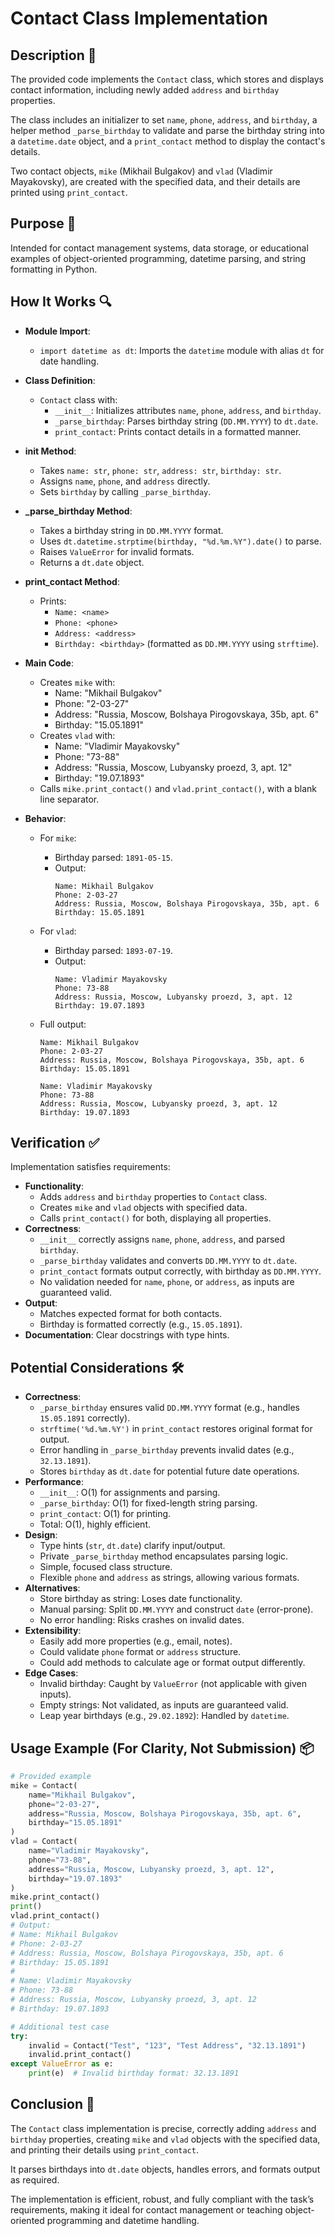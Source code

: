 # Contact Class Implementation

## Description 📝

The provided code implements the `Contact` class, which stores and displays contact information, including newly added `address` and `birthday` properties.

The class includes an initializer to set `name`, `phone`, `address`, and `birthday`, a helper method `_parse_birthday` to validate and parse the birthday string into a `datetime.date` object, and a `print_contact` method to display the contact's details.

Two contact objects, `mike` (Mikhail Bulgakov) and `vlad` (Vladimir Mayakovsky), are created with the specified data, and their details are printed using `print_contact`.

## Purpose 🎯

Intended for contact management systems, data storage, or educational examples of object-oriented programming, datetime parsing, and string formatting in Python.

## How It Works 🔍

-   **Module Import**:
    -   `import datetime as dt`: Imports the `datetime` module with alias `dt` for date handling.
-   **Class Definition**:
    -   `Contact` class with:
        -   `__init__`: Initializes attributes `name`, `phone`, `address`, and `birthday`.
        -   `_parse_birthday`: Parses birthday string (`DD.MM.YYYY`) to `dt.date`.
        -   `print_contact`: Prints contact details in a formatted manner.
-   ****init** Method**:
    -   Takes `name: str`, `phone: str`, `address: str`, `birthday: str`.
    -   Assigns `name`, `phone`, and `address` directly.
    -   Sets `birthday` by calling `_parse_birthday`.
-   **\_parse_birthday Method**:
    -   Takes a birthday string in `DD.MM.YYYY` format.
    -   Uses `dt.datetime.strptime(birthday, "%d.%m.%Y").date()` to parse.
    -   Raises `ValueError` for invalid formats.
    -   Returns a `dt.date` object.
-   **print_contact Method**:
    -   Prints:
        -   `Name: <name>`
        -   `Phone: <phone>`
        -   `Address: <address>`
        -   `Birthday: <birthday>` (formatted as `DD.MM.YYYY` using `strftime`).
-   **Main Code**:
    -   Creates `mike` with:
        -   Name: "Mikhail Bulgakov"
        -   Phone: "2-03-27"
        -   Address: "Russia, Moscow, Bolshaya Pirogovskaya, 35b, apt. 6"
        -   Birthday: "15.05.1891"
    -   Creates `vlad` with:
        -   Name: "Vladimir Mayakovsky"
        -   Phone: "73-88"
        -   Address: "Russia, Moscow, Lubyansky proezd, 3, apt. 12"
        -   Birthday: "19.07.1893"
    -   Calls `mike.print_contact()` and `vlad.print_contact()`, with a blank line separator.
-   **Behavior**:

    -   For `mike`:
        -   Birthday parsed: `1891-05-15`.
        -   Output:
            ```
            Name: Mikhail Bulgakov
            Phone: 2-03-27
            Address: Russia, Moscow, Bolshaya Pirogovskaya, 35b, apt. 6
            Birthday: 15.05.1891
            ```
    -   For `vlad`:
        -   Birthday parsed: `1893-07-19`.
        -   Output:
            ```
            Name: Vladimir Mayakovsky
            Phone: 73-88
            Address: Russia, Moscow, Lubyansky proezd, 3, apt. 12
            Birthday: 19.07.1893
            ```
    -   Full output:

        ```
        Name: Mikhail Bulgakov
        Phone: 2-03-27
        Address: Russia, Moscow, Bolshaya Pirogovskaya, 35b, apt. 6
        Birthday: 15.05.1891

        Name: Vladimir Mayakovsky
        Phone: 73-88
        Address: Russia, Moscow, Lubyansky proezd, 3, apt. 12
        Birthday: 19.07.1893
        ```

## Verification ✅

Implementation satisfies requirements:

-   **Functionality**:
    -   Adds `address` and `birthday` properties to `Contact` class.
    -   Creates `mike` and `vlad` objects with specified data.
    -   Calls `print_contact()` for both, displaying all properties.
-   **Correctness**:
    -   `__init__` correctly assigns `name`, `phone`, `address`, and parsed `birthday`.
    -   `_parse_birthday` validates and converts `DD.MM.YYYY` to `dt.date`.
    -   `print_contact` formats output correctly, with birthday as `DD.MM.YYYY`.
    -   No validation needed for `name`, `phone`, or `address`, as inputs are guaranteed valid.
-   **Output**:
    -   Matches expected format for both contacts.
    -   Birthday is formatted correctly (e.g., `15.05.1891`).
-   **Documentation**: Clear docstrings with type hints.

## Potential Considerations 🛠️

-   **Correctness**:
    -   `_parse_birthday` ensures valid `DD.MM.YYYY` format (e.g., handles `15.05.1891` correctly).
    -   `strftime('%d.%m.%Y')` in `print_contact` restores original format for output.
    -   Error handling in `_parse_birthday` prevents invalid dates (e.g., `32.13.1891`).
    -   Stores `birthday` as `dt.date` for potential future date operations.
-   **Performance**:
    -   `__init__`: O(1) for assignments and parsing.
    -   `_parse_birthday`: O(1) for fixed-length string parsing.
    -   `print_contact`: O(1) for printing.
    -   Total: O(1), highly efficient.
-   **Design**:
    -   Type hints (`str`, `dt.date`) clarify input/output.
    -   Private `_parse_birthday` method encapsulates parsing logic.
    -   Simple, focused class structure.
    -   Flexible `phone` and `address` as strings, allowing various formats.
-   **Alternatives**:
    -   Store birthday as string: Loses date functionality.
    -   Manual parsing: Split `DD.MM.YYYY` and construct `date` (error-prone).
    -   No error handling: Risks crashes on invalid dates.
-   **Extensibility**:
    -   Easily add more properties (e.g., email, notes).
    -   Could validate `phone` format or `address` structure.
    -   Could add methods to calculate age or format output differently.
-   **Edge Cases**:
    -   Invalid birthday: Caught by `ValueError` (not applicable with given inputs).
    -   Empty strings: Not validated, as inputs are guaranteed valid.
    -   Leap year birthdays (e.g., `29.02.1892`): Handled by `datetime`.

## Usage Example (For Clarity, Not Submission) 📦

```python
# Provided example
mike = Contact(
    name="Mikhail Bulgakov",
    phone="2-03-27",
    address="Russia, Moscow, Bolshaya Pirogovskaya, 35b, apt. 6",
    birthday="15.05.1891"
)
vlad = Contact(
    name="Vladimir Mayakovsky",
    phone="73-88",
    address="Russia, Moscow, Lubyansky proezd, 3, apt. 12",
    birthday="19.07.1893"
)
mike.print_contact()
print()
vlad.print_contact()
# Output:
# Name: Mikhail Bulgakov
# Phone: 2-03-27
# Address: Russia, Moscow, Bolshaya Pirogovskaya, 35b, apt. 6
# Birthday: 15.05.1891
#
# Name: Vladimir Mayakovsky
# Phone: 73-88
# Address: Russia, Moscow, Lubyansky proezd, 3, apt. 12
# Birthday: 19.07.1893

# Additional test case
try:
    invalid = Contact("Test", "123", "Test Address", "32.13.1891")
    invalid.print_contact()
except ValueError as e:
    print(e)  # Invalid birthday format: 32.13.1891
```

## Conclusion 🚀

The `Contact` class implementation is precise, correctly adding `address` and `birthday` properties, creating `mike` and `vlad` objects with the specified data, and printing their details using `print_contact`.

It parses birthdays into `dt.date` objects, handles errors, and formats output as required.

The implementation is efficient, robust, and fully compliant with the task’s requirements, making it ideal for contact management or teaching object-oriented programming and datetime handling.
